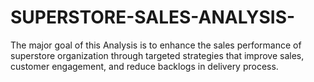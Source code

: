 # SUPERSTORE-SALES-ANALYSIS-
The major goal of this Analysis is to enhance the sales performance of superstore organization through targeted strategies that improve sales, customer engagement, and reduce backlogs in delivery process.  


